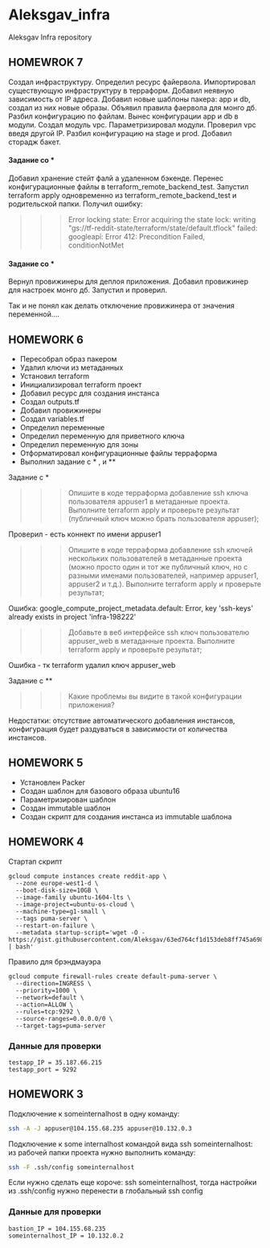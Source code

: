 # Aleksgav_infra
Aleksgav Infra repository

## HOMEWROK 7

Создал инфраструктуру.
Определил ресурс файервола.
Импортировал существующую инфраструктуру в терраформ.
Добавил неявную зависимость от IP адреса.
Добавил новые шаблоны пакера: app и db, создал из них новые образы.
Объявил правила фаервола для монго дб.
Разбил конфигурацию по файлам.
Вынес конфигурации app и db в модули.
Создал модуль vpc.
Параметризировал модули.
Проверил vpc введя другой IP.
Разбил конфигурацию на stage и prod.
Добавил сторадж бакет.


#### Задание со *

Добавил хранение стейт фалй а удаленном бэкенде.
Перенес конфигурационные файлы в terraform_remote_backend_test.
Запустил terraform apply одновременно из terraform_remote_backend_test и родительской папки.
Получил ошибку:

>>> Error locking state: Error acquiring the state lock: writing "gs://tf-reddit-state/terraform/state/default.tflock" failed: googleapi: Error 412: Precondition Failed, conditionNotMet


#### Задание со *

Вернул провижинеры для деплоя приложения.
Добавил провижинер для настроек монго дб.
Запустил и проверил.

Так и не понял как делать отключение провижинера от значения переменной....

## HOMEWORK 6

- Пересобрал образ пакером
- Удалил ключи из метаданных
- Установил terraform
- Инициализировал terraform проект
- Добавил ресурс для создания инстанса
- Создал outputs.tf
- Добавил провижинеры
- Создал variables.tf
- Определил переменные
- Определил переменную для приветного ключа
- Определил переменную для зоны
- Отформатировал конфигурационные файлы терраформа
- Выполнил задание с * , и **

Задание с *
>>> Опишите в коде терраформа добавление ssh ключа пользователя appuser1 в метаданные проекта. Выполните terraform apply и проверьте результат (публичный ключ можно брать пользователя appuser);

Проверил - есть коннект по имени appuser1

>>> Опишите в коде терраформа добавление ssh ключей нескольких пользователей в метаданные проекта (можно просто один и тот же публичный ключ, но с разными именами пользователей, например appuser1, appuser2 и т.д.). Выполните terraform apply и проверьте результат;

Ошибка: google_compute_project_metadata.default: Error, key 'ssh-keys' already exists in project 'infra-198222'

>>> Добавьте в веб интерфейсе ssh ключ пользователю appuser_web в метаданные проекта. Выполните terraform apply и проверьте результат;

Ошибка - тк terraform удалил ключ appuser_web

Задание с **

>>> Какие проблемы вы видите в такой конфигурации приложения?

Недостатки: отсутствие автоматического добавления инстансов, конфигурация будет раздуваться в зависимости от количества инстансов.

## HOMEWORK 5

- Установлен Packer
- Создан шаблон для базового образа ubuntu16
- Параметризирован шаблон
- Создан immutable шаблон
- Создан скрипт для создания инстанса из immutable шаблона

## HOMEWORK 4

Стартап скрипт
```
gcloud compute instances create reddit-app \
  --zone europe-west1-d \
  --boot-disk-size=10GB \
  --image-family ubuntu-1604-lts \
  --image-project=ubuntu-os-cloud \
  --machine-type=g1-small \
  --tags puma-server \
  --restart-on-failure \
  --metadata startup-script='wget -O - https://gist.githubusercontent.com/Aleksgav/63ed764cf1d153deb8ff745a69837c6f/raw/2a690a6265378c4168ccbfefed11c4e23e2b3e8a/startup_script.sh | bash'
```

Правило для брэндмауэра
```
gcloud compute firewall-rules create default-puma-server \
  --direction=INGRESS \
  --priority=1000 \
  --network=default \
  --action=ALLOW \
  --rules=tcp:9292 \
  --source-ranges=0.0.0.0/0 \
  --target-tags=puma-server
```

### Данные для проверки

```
testapp_IP = 35.187.66.215
testapp_port = 9292
```


## HOMEWORK 3

Подключение к someinternalhost в одну команду:
```bash
ssh -A -J appuser@104.155.68.235 appuser@10.132.0.3
```

Подключение к some internalhost командой вида ssh someinternalhost:
из рабочей папки проекта нужно выполнить команду:
```bash
ssh -F .ssh/config someinternalhost
```
Если нужно сделать еще короче: ssh someinternalhost, тогда настройки из
.ssh/config нужно перенести в глобальный ssh config

### Данные для проверки

```
bastion_IP = 104.155.68.235
someinternalhost_IP = 10.132.0.2
```
